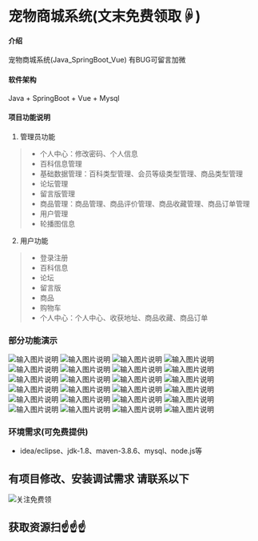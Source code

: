 # 宠物商城系统(文末免费领取☟)
> 
#### 介绍
宠物商城系统(Java_SpringBoot_Vue)
有BUG可留言加微

#### 软件架构
Java + SpringBoot + Vue + Mysql


#### 项目功能说明

1.  管理员功能
> + 个人中心：修改密码、个人信息
> + 百科信息管理
> + 基础数据管理：百科类型管理、会员等级类型管理、商品类型管理
> + 论坛管理
> + 留言版管理
> + 商品管理：商品管理、商品评价管理、商品收藏管理、商品订单管理
> + 用户管理
> + 轮播图信息
2.  用户功能
> + 登录注册
> + 百科信息
> + 论坛
> + 留言版
> + 商品
> + 购物车
> + 个人中心：个人中心、收获地址、商品收藏、商品订单


### 部分功能演示
![输入图片说明](photo/1-1.png)
![输入图片说明](photo/1-2.png)
![输入图片说明](photo/1-3.png)
![输入图片说明](photo/1-4.png)
![输入图片说明](photo/1-5.png)
![输入图片说明](photo/1-6.png)
![输入图片说明](photo/1-7.png)
![输入图片说明](photo/1-8.png)
![输入图片说明](photo/1-9.png)
![输入图片说明](photo/1-10.png)
![输入图片说明](photo/1-11.png)
![输入图片说明](photo/1-12.png)
![输入图片说明](photo/1-13.png)
![输入图片说明](photo/1-14.png)
![输入图片说明](photo/1-15.png)
![输入图片说明](photo/2-1.png)
![输入图片说明](photo/2-2.png)
![输入图片说明](photo/2-3.png)
![输入图片说明](photo/2-4.png)
![输入图片说明](photo/2-5.png)
![输入图片说明](photo/2-6.png)
![输入图片说明](photo/2-7.png)
![输入图片说明](photo/2-8.png)
![输入图片说明](photo/2-9.png)


### 环境需求(可免费提供)
- idea/eclipse、jdk-1.8、maven-3.8.6、mysql、node.js等


## 有项目修改、安装调试需求 请联系以下
![关注免费领](联系.png)

## 获取资源扫☝☝☝



